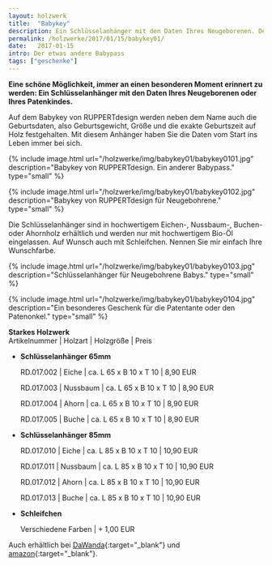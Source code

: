 ```yaml
---
layout: holzwerk
title:  "Babykey"
description: Ein Schlüsselanhänger mit den Daten Ihres Neugeborenen. Der lebenslange Babypass.
permalink: /holzwerke/2017/01/15/babykey01/
date:   2017-01-15
intro: Der etwas andere Babypass
tags: ["geschenke"]
---
```


**Eine schöne Möglichkeit, immer an einen besonderen Moment erinnert zu werden: 
Ein Schlüsselanhänger mit den Daten Ihres Neugeborenen oder Ihres Patenkindes.**

Auf dem Babykey von RUPPERTdesign werden neben dem Name auch die Geburtsdaten, also Geburtsgewicht, 
Größe und die exakte Geburtszeit auf Holz festgehalten.
Mit diesem Anhänger haben Sie die Daten vom Start ins Leben immer bei sich.


{% include image.html url="/holzwerke/img/babykey01/babykey0101.jpg" description="Babykey von RUPPERTdesign. Ein anderer Babypass." type="small" %}

{% include image.html url="/holzwerke/img/babykey01/babykey0102.jpg" description="Babykey von RUPPERTdesign für Neugebohrene." type="small" %}


Die Schlüsselanhänger sind in hochwertigem Eichen-, Nussbaum-, Buchen- oder Ahornholz erhältlich
und werden nur mit hochwertigem Bio-Öl eingelassen. 
Auf Wunsch auch mit Schleifchen. Nennen Sie mir einfach Ihre Wunschfarbe.

{% include image.html url="/holzwerke/img/babykey01/babykey0103.jpg" description="Schlüsselanhänger für Neugebohrene Babys." type="small" %}

{% include image.html url="/holzwerke/img/babykey01/babykey0104.jpg" description="Ein besonderes Geschenk für die Patentante oder den Patenonkel." type="small" %}


**Starkes Holzwerk**   
Artikelnummer \| Holzart \| Holzgröße \| Preis

* **Schlüsselanhänger 65mm**
     
	 
	RD.017.002  \| 	Eiche \| ca. L 65 x B 10 x T 10 \| 8,90 EUR
	
	RD.017.003   \| 	Nussbaum \| ca. L 65 x B 10 x T 10 \| 8,90 EUR
	
	RD.017.004   \| 	Ahorn \| ca. L 65 x B 10 x T 10 \| 8,90 EUR
	
	RD.017.005   \| 	Buche \| ca. L 65 x B 10 x T 10 \| 8,90 EUR
	

* **Schlüsselanhänger 85mm**
      
	RD.017.010  \| 	Eiche \| ca. L 85 x B 10 x T 10 \| 10,90 EUR
	
	RD.017.011   \| 	Nussbaum \| ca. L 85 x B 10 x T 10 \| 10,90 EUR
	
	RD.017.012   \| 	Ahorn \| ca. L 85 x B 10 x T 10 \| 10,90 EUR
	
	RD.017.013   \| 	Buche \| ca. L 85 x B 10 x T 10 \| 10,90 EUR
	
	
* **Schleifchen**

	Verschiedene Farben \| + 1,00 EUR





	
Auch erhältlich bei [DaWanda][1]{:target="_blank"} und [amazon][2]{:target="_blank"}.
	
 [1]: http://de.dawanda.com/product/88493323-schluesselanhaenger-aus-holz-mit-wunschnamen
 
 [2]:https://www.amazon.de/s/ref=hnd_pdp_byline?_encoding=UTF8&node=9699311031&lo=image&me=A14SEUYA88KWJ3
	